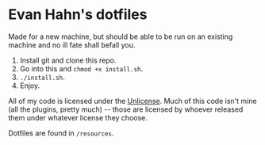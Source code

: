 Evan Hahn's dotfiles
====================

Made for a new machine, but should be able to be run on an existing machine and no ill fate shall befall you.

1. Install git and clone this repo.
2. Go into this and `chmod +x install.sh`.
3. `./install.sh`.
4. Enjoy.

All of my code is licensed under the [Unlicense](http://unlicense.org). Much of this code isn't mine (all the plugins, pretty much) -- those are licensed by whoever released them under whatever license they choose.

Dotfiles are found in `/resources`.
